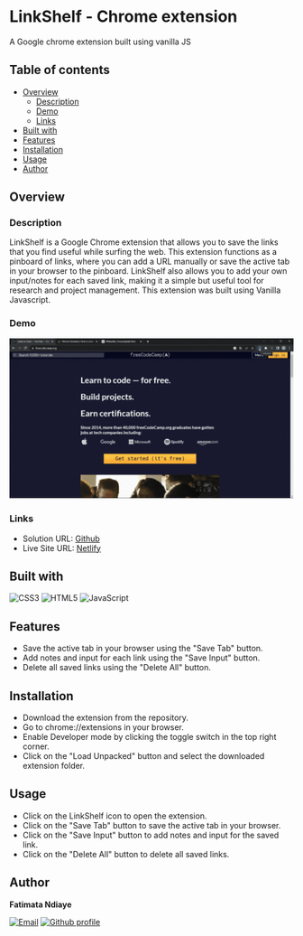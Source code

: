 # LinkShelf - Chrome extension 
A Google chrome extension built using vanilla JS

## Table of contents
- [Overview](#overview)
  - [Description](#description)
  - [Demo](#demo)
  - [Links](#links)
- [Built with](#built-with)
- [Features](#features)
- [Installation](#installation)
- [Usage](#features)
- [Author](#author)


## Overview

### Description
LinkShelf is a Google Chrome extension that allows you to save the links that you find useful while surfing the web. This extension functions as a pinboard of links, where you can add a URL manually or save the active tab in your browser to the pinboard. LinkShelf also allows you to add your own input/notes for each saved link, making it a simple but useful tool for research and project management. This extension was built using Vanilla Javascript.

### Demo
![Demo](demo.gif)

### Links

- Solution URL: [Github](https://github.com/fatima-xs/space-travel-website)
- Live Site URL: [Netlify](https://your-live-site-url.com)

## Built with
![CSS3](https://img.shields.io/badge/css3-%231572B6.svg?style=flat&logo=css3&logoColor=white) 
![HTML5](https://img.shields.io/badge/html5-%23E34F26.svg?style=flat&logo=html5&logoColor=white) 
![JavaScript](https://img.shields.io/badge/javascript-%23323330.svg?style=flat&logo=javascript&logoColor=%23F7DF1E) 


## Features
- Save the active tab in your browser using the "Save Tab" button.
- Add notes and input for each link using the "Save Input" button.
- Delete all saved links using the "Delete All" button.

## Installation
- Download the extension from the repository.
- Go to chrome://extensions in your browser.
- Enable Developer mode by clicking the toggle switch in the top right corner.
- Click on the "Load Unpacked" button and select the downloaded extension folder.
    
## Usage
- Click on the LinkShelf icon to open the extension.
- Click on the "Save Tab" button to save the active tab in your browser.
- Click on the "Save Input" button to add notes and input for the saved link.
- Click on the "Delete All" button to delete all saved links.

## Author
**Fatimata Ndiaye**

[![Email](https://img.shields.io/badge/-Gmail-c14438?style=flat&logo=Gmail&logoColor=white)](mailto:fatimanndiaye@gmail.com)
[![Github profile](https://img.shields.io/badge/-Github-343a40?style=flat&logo=github&logoColor=white)](https://github.com/fatima-xs)






